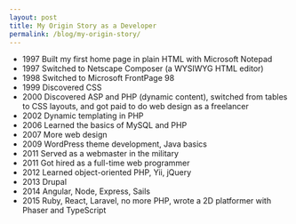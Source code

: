 ```yaml
---
layout: post
title: My Origin Story as a Developer
permalink: /blog/my-origin-story/
---
```


- 1997 Built my first home page in plain HTML with Microsoft Notepad
- 1997 Switched to Netscape Composer (a WYSIWYG HTML editor)
- 1998 Switched to Microsoft FrontPage 98
- 1999 Discovered CSS
- 2000 Discovered ASP and PHP (dynamic content), switched from tables to CSS layouts, and got paid to do web design as a freelancer
- 2002 Dynamic templating in PHP
- 2006 Learned the basics of MySQL and PHP
- 2007 More web design
- 2009 WordPress theme development, Java basics
- 2011 Served as a webmaster in the military
- 2011 Got hired as a full-time web programmer
- 2012 Learned object-oriented PHP, Yii, jQuery
- 2013 Drupal
- 2014 Angular, Node, Express, Sails
- 2015 Ruby, React, Laravel, no more PHP, wrote a 2D platformer with Phaser and TypeScript
